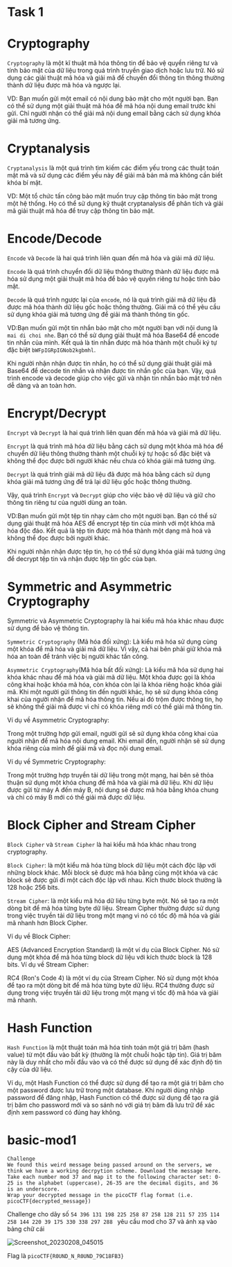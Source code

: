 # Task 1

# Cryptography
`Cryptography` là một kĩ thuật mã hóa thông tin để bảo vệ quyền riêng tư và tính bảo mật của dữ liệu trong quá trình truyền giao dịch hoặc lưu trữ. Nó sử dụng các giải thuật mã hóa và giải mã để chuyển đổi thông tin thông thường thành dữ liệu được mã hóa và ngược lại.

VD: Bạn muốn gửi một email có nội dung bảo mật cho một người bạn. Bạn có thể sử dụng một giải thuật mã hóa để mã hóa nội dung email trước khi gửi. Chỉ người nhận có thể giải mã nội dung email bằng cách sử dụng khóa giải mã tương ứng.

# Cryptanalysis
`Cryptanalysis` là một quá trình tìm kiếm các điểm yếu trong các thuật toán mật mã và sử dụng các điểm yếu này để giải mã bản mã mà không cần biết khóa bí mật.

VD: Một tổ chức tấn công bảo mật muốn truy cập thông tin bảo mật trong một hệ thống. Họ có thể sử dụng kỹ thuật cryptanalysis để phân tích và giải mã giải thuật mã hóa để truy cập thông tin bảo mật.

# Encode/Decode
`Encode` và `Decode` là hai quá trình liên quan đến mã hóa và giải mã dữ liệu.

`Encode` là quá trình chuyển đổi dữ liệu thông thường thành dữ liệu được mã hóa sử dụng một giải thuật mã hóa để bảo vệ quyền riêng tư hoặc tính bảo mật.

`Decode` là quá trình ngược lại của `encode`, nó là quá trình giải mã dữ liệu đã được mã hóa thành dữ liệu gốc hoặc thông thường. Giải mã có thể yêu cầu sử dụng khóa giải mã tương ứng để giải mã thành thông tin gốc.

VD:Bạn muốn gửi một tin nhắn bảo mật cho một người bạn với nội dung là `mai di choi nhe`. Bạn có thể sử dụng giải thuật mã hóa Base64 để encode tin nhắn của mình. Kết quả là tin nhắn được mã hóa thành một chuỗi ký tự đặc biệt `bWFpIGRpIGNob2kgbmhl`.

Khi người nhận nhận được tin nhắn, họ có thể sử dụng giải thuật giải mã Base64 để decode tin nhắn và nhận được tin nhắn gốc của bạn.
Vậy, quá trình encode và decode giúp cho việc gửi và nhận tin nhắn bảo mật trở nên dễ dàng và an toàn hơn.

# Encrypt/Decrypt 

`Encrypt` và `Decrypt` là hai quá trình liên quan đến mã hóa và giải mã dữ liệu.

`Encrypt` là quá trình mã hóa dữ liệu bằng cách sử dụng một khóa mã hóa để chuyển dữ liệu thông thường thành một chuỗi ký tự hoặc số đặc biệt và không thể đọc được bởi người khác nếu chưa có khóa giải mã tương ứng.

`Decrypt` là quá trình giải mã dữ liệu đã được mã hóa bằng cách sử dụng khóa giải mã tương ứng để trả lại dữ liệu gốc hoặc thông thường.

Vậy, quá trình `Encrypt` và `Decrypt` giúp cho việc bảo vệ dữ liệu và giữ cho thông tin riêng tư của người dùng an toàn.

VD:Bạn muốn gửi một tệp tin nhạy cảm cho một người bạn. Bạn có thể sử dụng giải thuật mã hóa AES để encrypt tệp tin của mình với một khóa mã hóa độc đáo. Kết quả là tệp tin được mã hóa thành một dạng mã hoá và không thể đọc được bởi người khác.

Khi người nhận nhận được tệp tin, họ có thể sử dụng khóa giải mã tương ứng để decrypt tệp tin và nhận được tệp tin gốc của bạn.


# Symmetric and Asymmetric Cryptography
Symmetric và Asymmetric Cryptography là hai kiểu mã hóa khác nhau được sử dụng để bảo vệ thông tin.

`Symmetric Cryptography` (Mã hóa đối xứng): Là kiểu mã hóa sử dụng cùng một khóa để mã hóa và giải mã dữ liệu. Vì vậy, cả hai bên phải giữ khóa mã hóa an toàn để tránh việc bị người khác tấn công.

`Asymmetric Cryptography`(Mã hóa bất đối xứng): Là kiểu mã hóa sử dụng hai khóa khác nhau để mã hóa và giải mã dữ liệu. Một khóa được gọi là khóa công khai hoặc khóa mã hóa, còn khóa còn lại là khóa riêng hoặc khóa giải mã. Khi một người gửi thông tin đến người khác, họ sẽ sử dụng khóa công khai của người nhận để mã hóa thông tin. Nếu ai đó trộm được thông tin, họ sẽ không thể giải mã được vì chỉ có khóa riêng mới có thể giải mã thông tin.

Ví dụ về Asymmetric Cryptography:

Trong một trường hợp gửi email, người gửi sẽ sử dụng khóa công khai của người nhận để mã hóa nội dung email. Khi email đến, người nhận sẽ sử dụng khóa riêng của mình để giải mã và đọc nội dung email.

Ví dụ về Symmetric Cryptography:

Trong một trường hợp truyền tải dữ liệu trong một mạng, hai bên sẽ thỏa thuận sử dụng một khóa chung để mã hóa và giải mã dữ liệu. Khi dữ liệu được gửi từ máy A đến máy B, nội dung sẽ được mã hóa bằng khóa chung và chỉ có máy B mới có thể giải mã được dữ liệu.

# Block Cipher and Stream Cipher

`Block Cipher` và `Stream Cipher` là hai kiểu mã hóa khác nhau trong cryptography.

`Block Cipher`: là một kiểu mã hóa từng block dữ liệu một cách độc lập với những block khác. Mỗi block sẽ được mã hóa bằng cùng một khóa và các block sẽ được gửi đi một cách độc lập với nhau. Kích thước block thường là 128 hoặc 256 bits.

`Stream Cipher`: là một kiểu mã hóa dữ liệu từng byte một. Nó sẽ tạo ra một dòng bit để mã hóa từng byte dữ liệu. Stream Cipher thường được sử dụng trong việc truyền tải dữ liệu trong một mạng vì nó có tốc độ mã hóa và giải mã nhanh hơn Block Cipher.

Ví dụ về Block Cipher:

AES (Advanced Encryption Standard) là một ví dụ của Block Cipher. Nó sử dụng một khóa để mã hóa từng block dữ liệu với kích thước block là 128 bits.
Ví dụ về Stream Cipher:

RC4 (Ron's Code 4) là một ví dụ của Stream Cipher. Nó sử dụng một khóa để tạo ra một dòng bit để mã hóa từng byte dữ liệu. RC4 thường được sử dụng trong việc truyền tải dữ liệu trong một mạng vì tốc độ mã hóa và giải mã nhanh.

# Hash Function 

`Hash Function` là một thuật toán mã hóa tính toán một giá trị băm (hash value) từ một đầu vào bất kỳ (thường là một chuỗi hoặc tập tin). Giá trị băm này là duy nhất cho mỗi đầu vào và có thể được sử dụng để xác định độ tin cậy của dữ liệu.

Ví dụ, một Hash Function có thể được sử dụng để tạo ra một giá trị băm cho một password được lưu trữ trong một database. Khi người dùng nhập password để đăng nhập, Hash Function có thể được sử dụng để tạo ra giá trị băm cho password mới và so sánh nó với giá trị băm đã lưu trữ để xác định xem password có đúng hay không.

# basic-mod1 
```
Challenge
We found this weird message being passed around on the servers, we think we have a working decrpytion scheme. Download the message here. 
Take each number mod 37 and map it to the following character set: 0-25 is the alphabet (uppercase), 26-35 are the decimal digits, and 36 is an underscore. 
Wrap your decrypted message in the picoCTF flag format (i.e. picoCTF{decrypted_message})
```

 Challenge cho dãy số `54 396 131 198 225 258 87 258 128 211 57 235 114 258 144 220 39 175 330 338 297 288 ` yêu cầu mod cho 37 và ánh xạ vào bảng chữ cái
 
 ![Screenshot_20230208_045015](https://user-images.githubusercontent.com/83689890/217374767-921eb825-2a5e-44a7-a2ec-c82edbe951a7.png)

Flag là `picoCTF{R0UND_N_R0UND_79C18FB3}`

